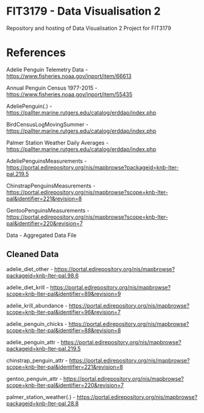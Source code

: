 # FIT3179 - Data Visualisation 2

Repository and hosting of Data Visualisation 2 Project for FIT3179

# References
Adelie Penguin Telemetry Data - https://www.fisheries.noaa.gov/inport/item/66613

Annual Penguin Census 1977-2015 - https://www.fisheries.noaa.gov/inport/item/55435

AdeliePenguin(.) - https://pallter.marine.rutgers.edu/catalog/erddap/index.php

BirdCensusLogMovingSummer - https://pallter.marine.rutgers.edu/catalog/erddap/index.php

Palmer Station Weather Daily Averages - https://pallter.marine.rutgers.edu/catalog/erddap/index.php

AdeliePenguinsMeasurements - https://portal.edirepository.org/nis/mapbrowse?packageid=knb-lter-pal.219.5

ChinstrapPenguinsMeasurements - https://portal.edirepository.org/nis/mapbrowse?scope=knb-lter-pal&identifier=221&revision=8

GentooPenguinsMeasurements - https://portal.edirepository.org/nis/mapbrowse?scope=knb-lter-pal&identifier=220&revision=7

Data - Aggregated Data File



## Cleaned Data

adelie_diet_other - https://portal.edirepository.org/nis/mapbrowse?packageid=knb-lter-pal.98.6

adelie_diet_krill - https://portal.edirepository.org/nis/mapbrowse?scope=knb-lter-pal&identifier=89&revision=9

adelie_krill_abundance - https://portal.edirepository.org/nis/mapbrowse?scope=knb-lter-pal&identifier=96&revision=7

adelie_penguin_chicks - https://portal.edirepository.org/nis/mapbrowse?scope=knb-lter-pal&identifier=88&revision=8

adelie_penguin_attr - https://portal.edirepository.org/nis/mapbrowse?packageid=knb-lter-pal.219.5

chinstrap_penguin_attr - https://portal.edirepository.org/nis/mapbrowse?scope=knb-lter-pal&identifier=221&revision=8

gentoo_penguin_attr - https://portal.edirepository.org/nis/mapbrowse?scope=knb-lter-pal&identifier=220&revision=7

palmer_station_weather(.) - https://portal.edirepository.org/nis/mapbrowse?packageid=knb-lter-pal.28.8